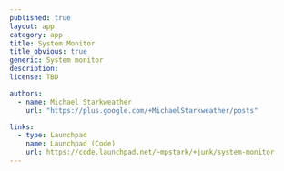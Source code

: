 ```yaml
---
published: true
layout: app
category: app
title: System Monitor
title_obvious: true
generic: System monitor
description: 
license: TBD

authors: 
  - name: Michael Starkweather
    url: "https://plus.google.com/+MichaelStarkweather/posts"

links:
  - type: Launchpad
    name: Launchpad (Code)
    url: https://code.launchpad.net/~mpstark/+junk/system-monitor
---
```

